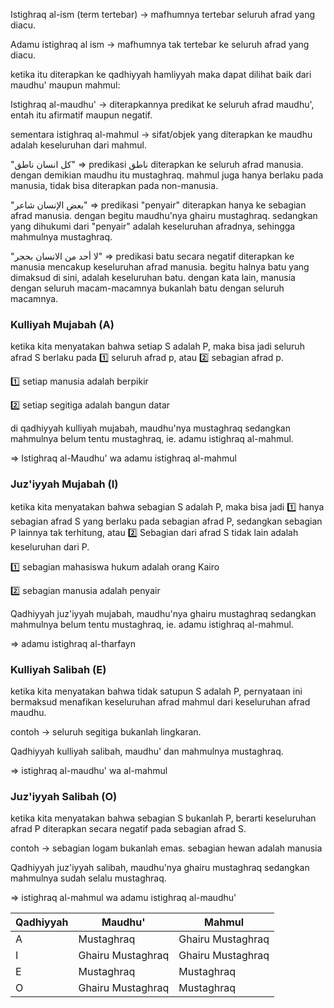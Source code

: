 Istighraq al-ism (term tertebar) → mafhumnya tertebar seluruh afrad yang diacu. 

Adamu istighraq al ism → mafhumnya tak tertebar ke seluruh afrad yang diacu.

ketika itu diterapkan ke qadhiyyah hamliyyah maka dapat dilihat baik dari maudhu' maupun mahmul:

Istighraq al-maudhu' → diterapkannya predikat ke seluruh afrad maudhu', entah itu afirmatif maupun negatif.

sementara istighraq al-mahmul → sifat/objek yang diterapkan ke maudhu adalah keseluruhan dari mahmul.

"كل انسان ناطق" ⇒ predikasi ناطق diterapkan ke seluruh afrad manusia. dengan demikian maudhu itu mustaghraq. mahmul juga hanya berlaku pada manusia, tidak bisa diterapkan pada non-manusia.

"بعض الإنسان شاعر" ⇒ predikasi "penyair" diterapkan hanya ke sebagian afrad manusia. dengan begitu maudhu'nya ghairu mustaghraq. sedangkan yang dihukumi dari "penyair" adalah keseluruhan afradnya, sehingga mahmulnya mustaghraq.

"لا أحد من الانسان بحجر" ⇒ predikasi batu secara negatif diterapkan ke manusia mencakup keseluruhan afrad manusia. begitu halnya batu yang dimaksud di sini, adalah keseluruhan batu. dengan kata lain, manusia dengan seluruh macam-macamnya bukanlah batu dengan seluruh macamnya.

### Kulliyah Mujabah (A)

ketika kita menyatakan bahwa setiap S adalah P, maka bisa jadi seluruh afrad S berlaku pada 1️⃣ seluruh afrad p, atau 2️⃣ sebagian afrad p.

1️⃣ setiap manusia adalah berpikir

2️⃣ setiap segitiga adalah bangun datar

di qadhiyyah kulliyah mujabah, maudhu'nya mustaghraq sedangkan mahmulnya belum tentu mustaghraq, ie. adamu istighraq al-mahmul.

⇒ Istighraq al-Maudhu' wa adamu istighraq al-mahmul

### Juz'iyyah Mujabah (I)

ketika kita menyatakan bahwa sebagian S adalah P, maka bisa jadi 1️⃣ hanya sebagian afrad S yang berlaku pada sebagian afrad P, sedangkan sebagian P lainnya tak terhitung, atau 2️⃣ Sebagian dari afrad S tidak lain adalah keseluruhan dari P.

1️⃣ sebagian mahasiswa hukum adalah orang Kairo

2️⃣ sebagian manusia adalah penyair

Qadhiyyah juz'iyyah mujabah, maudhu'nya ghairu mustaghraq sedangkan mahmulnya belum tentu mustaghraq, ie. adamu istighraq al-mahmul.

⇒ adamu istighraq al-tharfayn

### Kulliyah Salibah (E)

ketika kita menyatakan bahwa tidak satupun S adalah P, pernyataan ini bermaksud menafikan keseluruhan afrad mahmul dari keseluruhan afrad maudhu.

contoh → seluruh segitiga bukanlah lingkaran.

Qadhiyyah kulliyah salibah, maudhu' dan mahmulnya mustaghraq.

⇒ istighraq al-maudhu' wa al-mahmul

### Juz'iyyah Salibah (O)

ketika kita menyatakan bahwa sebagian S bukanlah P, berarti keseluruhan afrad P diterapkan secara negatif pada sebagian afrad S.

contoh → sebagian logam bukanlah emas.
sebagian hewan adalah manusia

Qadhiyyah juz'iyyah salibah, maudhu'nya ghairu mustaghraq sedangkan mahmulnya sudah selalu mustaghraq.

⇒  istighraq al-mahmul wa adamu istighraq al-maudhu'


| Qadhiyyah | Maudhu'           | Mahmul            |
| --------- | ----------------- | ----------------- |
| A         | Mustaghraq        | Ghairu Mustaghraq |
| I         | Ghairu Mustaghraq | Ghairu Mustaghraq |
| E         | Mustaghraq        | Mustaghraq        |
| O         | Ghairu Mustaghraq | Mustaghraq        |
